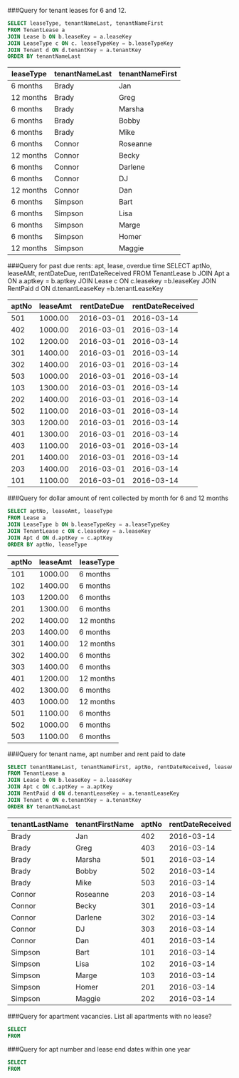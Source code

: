 ###Query for tenant leases for 6 and 12.
```sql
SELECT leaseType, tenantNameLast, tenantNameFirst
FROM TenantLease a
JOIN Lease b ON b.leaseKey = a.leaseKey
JOIN LeaseType c ON c. leaseTypeKey = b.leaseTypeKey
JOIN Tenant d ON d.tenantKey = a.tenantKey
ORDER BY tenantNameLast
```

|leaseType| tenantNameLast| tenantNameFirst|
| --- | --- | --- |
|6 months	|Brady	|Jan
|12 months	|Brady	|Greg
|6 months	|Brady	|Marsha
|6 months	|Brady	|Bobby
|6 months	|Brady	|Mike
|6 months	|Connor	|Roseanne
|12 months	|Connor	|Becky
|6 months	|Connor	|Darlene
|6 months	|Connor	|DJ
|12 months	|Connor	|Dan
|6 months	|Simpson	|Bart
|6 months	|Simpson	|Lisa
|6 months	|Simpson	|Marge
|6 months	|Simpson	|Homer
|12 months	|Simpson	|Maggie
  
###Query for past due rents: apt, lease, overdue time
SELECT aptNo, leaseAMt, rentDateDue, rentDateReceived
FROM TenantLease b
JOIN Apt a ON a.aptkey = b.aptkey
JOIN Lease c ON c.leasekey =b.leaseKey
JOIN RentPaid d ON d.tenantLeaseKey =b.tenantLeaseKey

|aptNo| leaseAmt| rentDateDue | rentDateReceived|
|---| ---| ---| ---|
501 |1000.00	|2016-03-01	|2016-03-14
402	|1000.00	|2016-03-01	|2016-03-14
102	|1200.00	|2016-03-01	|2016-03-14
301	|1400.00	|2016-03-01	|2016-03-14
302	|1400.00	|2016-03-01	|2016-03-14
503	|1000.00	|2016-03-01	|2016-03-14
103	|1300.00	|2016-03-01	|2016-03-14
202	|1400.00	|2016-03-01	|2016-03-14
502	|1100.00	|2016-03-01	|2016-03-14
303	|1200.00	|2016-03-01	|2016-03-14
401	|1300.00	|2016-03-01	|2016-03-14
403	|1100.00	|2016-03-01	|2016-03-14
201	|1400.00	|2016-03-01	|2016-03-14
203	|1400.00	|2016-03-01	|2016-03-14
101	|1100.00	|2016-03-01	|2016-03-14

###Query for dollar amount of rent collected by month for 6 and 12 months
```sql
SELECT aptNo, leaseAmt, leaseType 
FROM Lease a
JOIN LeaseType b ON b.leaseTypeKey = a.leaseTypeKey
JOIN TenantLease c ON c.leaseKey = a.leaseKey
JOIN Apt d ON d.aptKey = c.aptKey
ORDER BY aptNo, leaseType
```

|aptNo| leaseAmt| leaseType|
| --- | --- | --- |
|101	|1000.00	|6 months
|102	|1400.00	|6 months
|103	|1200.00	|6 months
|201	|1300.00	|6 months
|202	|1400.00	|12 months
|203	|1400.00	|6 months
|301	|1400.00	|12 months
|302	|1400.00	|6 months
|303	|1400.00	|6 months
|401	|1200.00	|12 months
|402	|1300.00	|6 months
|403	|1000.00	|12 months
|501	|1100.00	|6 months
|502	|1000.00	|6 months
|503	|1100.00	|6 months

###Query for tenant name, apt number and rent paid to date
```sql
SELECT tenantNameLast, tenantNameFirst, aptNo, rentDateReceived, leaseAmt
FROM TenantLease a
JOIN Lease b ON b.leaseKey = a.leaseKey
JOIN Apt c ON c.aptKey = a.aptKey
JOIN RentPaid d ON d.tenantLeaseKey = a.tenantLeaseKey
JOIN Tenant e ON e.tenantKey = a.tenantKey
ORDER BY tenantNameLast
```

|tenantLastName| tenantFirstName| aptNo| rentDateReceived| leaseAmt|
| --- | --- | --- | ---| ---|
|Brady	|Jan	|402	|2016-03-14	|1300.00
|Brady	|Greg	|403	|2016-03-14	|1000.00
|Brady	|Marsha	|501	|2016-03-14	|1100.00
|Brady	|Bobby	|502	|2016-03-14	|1000.00
|Brady	|Mike	|503	|2016-03-14	|1100.00
|Connor	|Roseanne	|203	|2016-03-14	|1400.00
|Connor	|Becky	|301	|2016-03-14	|1400.00
|Connor	|Darlene	|302	|2016-03-14	|1400.00
|Connor	|DJ	|303	|2016-03-14	|1400.00
|Connor	|Dan	|401	|2016-03-14	|1200.00
|Simpson	|Bart	|101	|2016-03-14	|1000.00
|Simpson	|Lisa	|102	|2016-03-14	|1400.00
|Simpson	|Marge	|103	|2016-03-14	|1200.00
|Simpson	|Homer	|201	|2016-03-14	|1300.00
|Simpson	|Maggie	|202	|2016-03-14	|1400.00

###Query for apartment vacancies. List all apartments with no lease?
```sql
SELECT
FROM
```

###Query for apt number and lease end dates within one year
```sql
SELECT
FROM
```

